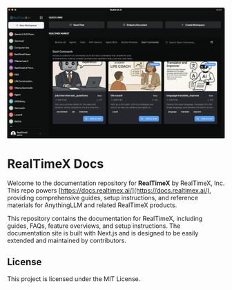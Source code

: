 <a name="readme-top"></a>

<p align="center">
  <a href="https://realtimex.ai"><img src="https://github.com/therealtimex/realtimex-docs/blob/main/public/images/home/realtimex-homepage.png?raw=true" alt="RealTimeX logo"></a>
</p>

# RealTimeX Docs

Welcome to the documentation repository for **RealTimeX** by RealTimeX, Inc. This repo powers [https://docs.realtimex.ai/](https://docs.realtimex.ai/), providing comprehensive guides, setup instructions, and reference materials for AnythingLLM and related RealTimeX products.

This repository contains the documentation for RealTimeX, including guides, FAQs, feature overviews, and setup instructions. The documentation site is built with Next.js and is designed to be easily extended and maintained by contributors.

## License

This project is licensed under the MIT License.
